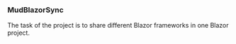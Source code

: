 ### MudBlazorSync
The task of the project is to share different Blazor frameworks in one Blazor project. 
